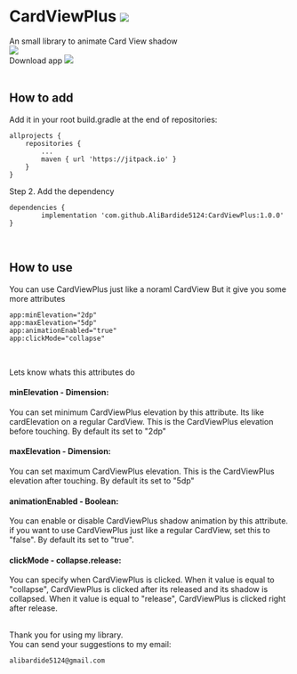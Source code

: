 # CardViewPlus [![](https://jitpack.io/v/AliBardide5124/CardViewPlus.svg)](https://jitpack.io/#AliBardide5124/CardViewPlus)
 An small library to animate Card View shadow
<br/>
[![](https://doc-00-28-docs.googleusercontent.com/docs/securesc/uo01kfkr3e6q8pkr5oa589ftvba16jck/mltfdloggt4qssg3dgo1aql2qk59j5fj/1574906400000/14018589600902707905/14018589600902707905/1M0buUC6WQiKrr7oQEtO1y0rH53j5MXl9?e=download&authuser=0)](https://drive.google.com/file/d/1M0buUC6WQiKrr7oQEtO1y0rH53j5MXl9/view?usp=drivesdk)
<br/>
Download app
[![](https://doc-0k-28-docs.googleusercontent.com/docs/securesc/uo01kfkr3e6q8pkr5oa589ftvba16jck/p5mqqlrhosareafpe44khn0gj5g1dgc3/1574906400000/14018589600902707905/14018589600902707905/1aApAC_d7a034z3r0bo2j19x4rsKggjuL?e=download&authuser=0)](https://doc-04-28-docs.googleusercontent.com/docs/securesc/uo01kfkr3e6q8pkr5oa589ftvba16jck/gpe5bkenjlguep579krqnlvo3o06mn0c/1574906400000/14018589600902707905/14018589600902707905/1PGaxhKUXieBOdJNAn2VwCsLl_6knV7DK?e=download&authuser=0&nonce=9upmr7bedbl1u&user=14018589600902707905&hash=m1q0ls03b7sofrr1c134qos2rt3vgf32)
<br/>
<br/>

## How to add
Add it in your root build.gradle at the end of repositories:

	allprojects {
		repositories {
			...
			maven { url 'https://jitpack.io' }
		}
	}
Step 2. Add the dependency

	dependencies {
	        implementation 'com.github.AliBardide5124:CardViewPlus:1.0.0'
	}
<br/>

## How to use
You can use CardViewPlus just like a noraml CardView
But it give you some more attributes 

	app:minElevation="2dp"
	app:maxElevation="5dp"
	app:animationEnabled="true"
	app:clickMode="collapse"
<br/>

  Lets know whats this attributes do
<br/>

  #### minElevation - Dimension:
   You can set minimum CardViewPlus elevation by this attribute. Its like cardElevation on a regular CardView. This is the CardViewPlus elevation before touching.  By default its set to "2dp"
<br/>
  #### maxElevation - Dimension:
   You can set maximum CardViewPlus elevation. This is the CardViewPlus elevation after touching. By default its set to "5dp"
 <br/>
 #### animationEnabled - Boolean: 
   You can enable or disable CardViewPlus shadow animation by this attribute. if you want to use CardViewPlus just like a regular CardView, set this to "false". By default its set to "true".
<br/>
#### clickMode - collapse.release:
   You can specify when CardViewPlus is clicked. When it value is equal to "collapse", CardViewPlus is clicked after its released and its shadow is collapsed. When it value is equal to "release", CardViewPlus is clicked right after release.
<br/>
<br/>

  Thank you for using my library.
  <br/>
  You can send your suggestions to my email: 
   
	alibardide5124@gmail.com 
  

